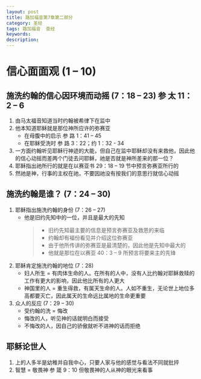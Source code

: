 ```yaml
---
layout: post
title: 路加福音第7章第二部分
category: 圣经
tags: 路加福音  查经
keywords: 
description: 
---
```

# 信心面面观 (1 – 10)
## 施洗约翰的信心因环境而动摇 (7：18 – 23) 参 太 11：2 – 6 
1. 由马太福音知道当时约翰被希律下在监中
2. 他本知道耶稣就是那位神所应许的弥赛亚     
    - 在母腹中的启示 参 路 1：41 – 45    
    - 在耶稣受洗时 参 路 3：22；约 1：32 - 34    
3. 一方面约翰听见耶稣行神迹的大能，但自己在监中耶稣却没有来救他，因此他的信心动摇而差两个门徒去问耶稣，祂是否就是神所差来的那一位？    
4. 耶稣指出祂所行的就是在以赛亚书 29：18 – 19 节中预言弥赛亚所行的    
5. 然祂是神，行事的主权在祂，不要因祂没有按我们的意思行就信心动摇       
## 施洗约翰是谁？ (7：24 – 30)     
1. 耶稣指出施洗约翰的身份 (7：26 – 27)      
    - 他是旧约先知中的一位，并且是最大的先知     
         >    * 旧约先知最主要的信息是预言弥赛亚及救恩的来临
         >    * 约翰却有褔份看见并介绍这位弥赛亚
         >    * 由于他所传讲的弥赛亚是最清楚的，因此他是先知中最大的
         >    * 他就是那位在以赛亚 40：3 – 9 所预言将要来主的先锋  
2. 耶稣肯定施洗约翰的地位 (7：28)     
    - 妇人所生 = 有肉体生命的人。在所有的人中，没有人比约翰对耶稣救赎的工作有更大的影响，因此他比所有的人更大 
    - 神国里的人 = 重生得救，有属天生命的人。人如不重生，无论世上地位多高都要灭亡，因此属天的生命远比属地的生命更重要     
3. 众人的反应 (7：29 – 30)
    - 受约翰的洗 = 悔改
    - 悔改的人，听见神的话就明白而接受
    - 不悔改的人，因自己的骄傲就听不进神的话而拒绝
## 耶稣论世人  
1. 上的人多半是幼稚并自我中心，只要人家与他的感觉与看法不同就批抨    
2. 智慧 = 敬畏神 参 箴 9：10 但敬畏神的人从神的眼光来看事